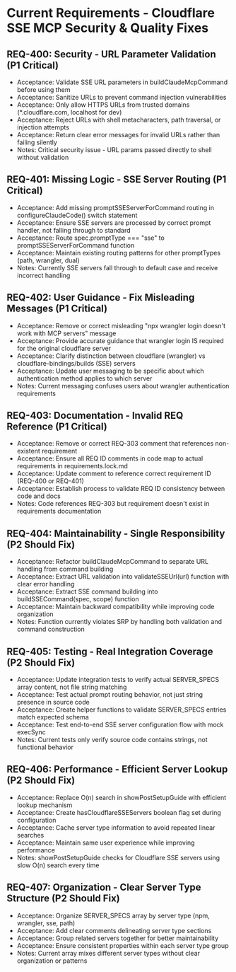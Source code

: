 # Current Requirements - Cloudflare SSE MCP Security & Quality Fixes

## REQ-400: Security - URL Parameter Validation (P1 Critical)
- Acceptance: Validate SSE URL parameters in buildClaudeMcpCommand before using them
- Acceptance: Sanitize URLs to prevent command injection vulnerabilities 
- Acceptance: Only allow HTTPS URLs from trusted domains (*.cloudflare.com, localhost for dev)
- Acceptance: Reject URLs with shell metacharacters, path traversal, or injection attempts
- Acceptance: Return clear error messages for invalid URLs rather than failing silently
- Notes: Critical security issue - URL params passed directly to shell without validation

## REQ-401: Missing Logic - SSE Server Routing (P1 Critical)
- Acceptance: Add missing promptSSEServerForCommand routing in configureClaudeCode() switch statement
- Acceptance: Ensure SSE servers are processed by correct prompt handler, not falling through to standard
- Acceptance: Route spec.promptType === "sse" to promptSSEServerForCommand function
- Acceptance: Maintain existing routing patterns for other promptTypes (path, wrangler, dual)
- Notes: Currently SSE servers fall through to default case and receive incorrect handling

## REQ-402: User Guidance - Fix Misleading Messages (P1 Critical) 
- Acceptance: Remove or correct misleading "npx wrangler login doesn't work with MCP servers" message
- Acceptance: Provide accurate guidance that wrangler login IS required for the original cloudflare server
- Acceptance: Clarify distinction between cloudflare (wrangler) vs cloudflare-bindings/builds (SSE) servers
- Acceptance: Update user messaging to be specific about which authentication method applies to which server
- Notes: Current messaging confuses users about wrangler authentication requirements

## REQ-403: Documentation - Invalid REQ Reference (P1 Critical)
- Acceptance: Remove or correct REQ-303 comment that references non-existent requirement
- Acceptance: Ensure all REQ ID comments in code map to actual requirements in requirements.lock.md
- Acceptance: Update comment to reference correct requirement ID (REQ-400 or REQ-401)
- Acceptance: Establish process to validate REQ ID consistency between code and docs
- Notes: Code references REQ-303 but requirement doesn't exist in requirements documentation

## REQ-404: Maintainability - Single Responsibility (P2 Should Fix)
- Acceptance: Refactor buildClaudeMcpCommand to separate URL handling from command building
- Acceptance: Extract URL validation into validateSSEUrl(url) function with clear error handling
- Acceptance: Extract SSE command building into buildSSECommand(spec, scope) function
- Acceptance: Maintain backward compatibility while improving code organization
- Notes: Function currently violates SRP by handling both validation and command construction

## REQ-405: Testing - Real Integration Coverage (P2 Should Fix)
- Acceptance: Update integration tests to verify actual SERVER_SPECS array content, not file string matching
- Acceptance: Test actual prompt routing behavior, not just string presence in source code
- Acceptance: Create helper functions to validate SERVER_SPECS entries match expected schema
- Acceptance: Test end-to-end SSE server configuration flow with mock execSync
- Notes: Current tests only verify source code contains strings, not functional behavior

## REQ-406: Performance - Efficient Server Lookup (P2 Should Fix)
- Acceptance: Replace O(n) search in showPostSetupGuide with efficient lookup mechanism
- Acceptance: Create hasCloudflareSSEServers boolean flag set during configuration
- Acceptance: Cache server type information to avoid repeated linear searches
- Acceptance: Maintain same user experience while improving performance
- Notes: showPostSetupGuide checks for Cloudflare SSE servers using slow O(n) search every time

## REQ-407: Organization - Clear Server Type Structure (P2 Should Fix)  
- Acceptance: Organize SERVER_SPECS array by server type (npm, wrangler, sse, path)
- Acceptance: Add clear comments delineating server type sections
- Acceptance: Group related servers together for better maintainability
- Acceptance: Ensure consistent properties within each server type group
- Notes: Current array mixes different server types without clear organization or patterns